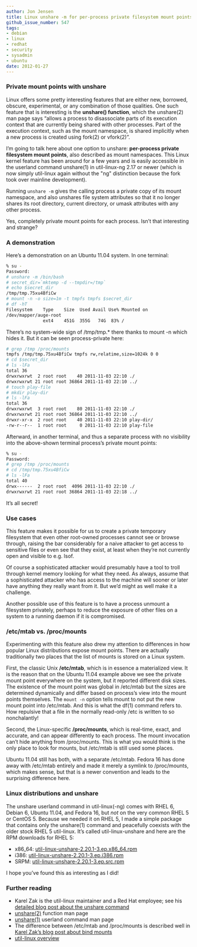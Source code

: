 ```yaml
---
author: Jon Jensen
title: Linux unshare -m for per-process private filesystem mount points
github_issue_number: 547
tags:
- debian
- linux
- redhat
- security
- sysadmin
- ubuntu
date: 2012-01-27
---
```


### Private mount points with unshare

Linux offers some pretty interesting features that are either new, borrowed, obscure, experimental, or any combination of those qualities. One such feature that is interesting is the **unshare() function**, which the unshare(2) man page says “allows a process to disassociate parts of its execution context that are currently being shared with other processes. Part of the execution context, such as the mount namespace, is shared implicitly when a new process is created using fork(2) or vfork(2)”.

I’m going to talk here about one option to unshare: **per-process private filesystem mount points**, also described as mount namespaces. This Linux kernel feature has been around for a few years and is easily accessible in the userland command unshare(1) in util-linux-ng 2.17 or newer (which is now simply util-linux again without the "ng" distinction because the fork took over mainline development).

Running `unshare -m` gives the calling process a private copy of its mount namespace, and also unshares file system attributes so that it no longer shares its root directory, current directory, or umask attributes with any other process.

Yes, completely private mount points for each process. Isn’t that interesting and strange?

### A demonstration

Here’s a demonstration on an Ubuntu 11.04 system. In one terminal:

```bash
% su -
Password:
# unshare -m /bin/bash
# secret_dir=`mktemp -d --tmpdir=/tmp`
# echo $secret_dir
/tmp/tmp.75xu4BfiCw
# mount -n -o size=1m -t tmpfs tmpfs $secret_dir
# df -hT
Filesystem    Type    Size  Used Avail Use% Mounted on
/dev/mapper/auge-root
              ext4    451G  355G   74G  83% /
```

There’s no system-wide sign of /tmp/tmp.* there thanks to mount -n which hides it. But it can be seen process-private here:

```bash
# grep /tmp /proc/mounts
tmpfs /tmp/tmp.75xu4BfiCw tmpfs rw,relatime,size=1024k 0 0
# cd $secret_dir
# ls -lFa
total 36
drwxrwxrwt  2 root root    40 2011-11-03 22:10 ./
drwxrwxrwt 21 root root 36864 2011-11-03 22:10 ../
# touch play-file
# mkdir play-dir
# ls -lFa
total 36
drwxrwxrwt  3 root root    80 2011-11-03 22:10 ./
drwxrwxrwt 21 root root 36864 2011-11-03 22:10 ../
drwxr-xr-x  2 root root    40 2011-11-03 22:10 play-dir/
-rw-r--r--  1 root root     0 2011-11-03 22:10 play-file
```

Afterward, in another terminal, and thus a separate process with no visibility into the above-shown terminal process’s private mount points:

```bash
% su -
Password:
# grep /tmp /proc/mounts
# cd /tmp/tmp.75xu4BfiCw
# ls -lFa
total 40
drwx------  2 root root  4096 2011-11-03 22:10 ./
drwxrwxrwt 21 root root 36864 2011-11-03 22:18 ../
```

It’s all secret!

### Use cases

This feature makes it possible for us to create a private temporary filesystem that even other root-owned processes cannot see or browse through, raising the bar considerably for a naive attacker to get access to sensitive files or even see that they exist, at least when they’re not currently open and visible to e.g. lsof.

Of course a sophisticated attacker would presumably have a tool to troll through kernel memory looking for what they need. As always, assume that a sophisticated attacker who has access to the machine will sooner or later have anything they really want from it. But we’d might as well make it a challenge.

Another possible use of this feature is to have a process unmount a filesystem privately, perhaps to reduce the exposure of other files on a system to a running daemon if it is compromised.

### /etc/mtab vs. /proc/mounts

Experimenting with this feature also drew my attention to differences in how popular Linux distributions expose mount points. There are actually traditionally two places that the list of mounts is stored on a Linux system.

First, the classic Unix **/etc/mtab**, which is in essence a materialized view. It is the reason that on the Ubuntu 11.04 example above we see the private mount point everywhere on the system, but it reported different disk sizes. The existence of the mount point was global in /etc/mtab but the sizes are determined dynamically and differ based on process’s view into the mount points themselves. The `mount -n` option tells mount to not put the new mount point into /etc/mtab. And this is what the df(1) command refers to. How repulsive that a file in the normally read-only /etc is written to so nonchalantly!

Second, the Linux-specific **/proc/mounts**, which is real-time, exact, and accurate, and can appear differently to each process. The mount invocation can’t hide anything from /proc/mounts. This is what you would think is the only place to look for mounts, but /etc/mtab is still used some places.

Ubuntu 11.04 still has both, with a separate /etc/mtab. Fedora 16 has done away with /etc/mtab entirely and made it merely a symlink to /proc/mounts, which makes sense, but that is a newer convention and leads to the surprising difference here.

### Linux distributions and unshare

The unshare userland command in util-linux(-ng) comes with RHEL 6, Debian 6, Ubuntu 11.04, and Fedora 16, but *not* on the very common RHEL 5 or CentOS 5. Because we needed it on RHEL 5, I made a simple package that contains only the unshare(1) command and peacefully coexists with the older stock RHEL 5 util-linux. It’s called util-linux-unshare and here are the RPM downloads for RHEL 5:

- x86_64: [util-linux-unshare-2.20.1-3.ep.x86_64.rpm](https://packages.endpoint.com/rhel/5/os/x86_64/util-linux-unshare-2.20.1-3.ep.x86_64.rpm)
- i386: [util-linux-unshare-2.20.1-3.ep.i386.rpm](https://packages.endpoint.com/rhel/5/os/i386/util-linux-unshare-2.20.1-3.ep.i386.rpm)
- SRPM: [util-linux-unshare-2.20.1-3.ep.src.rpm](https://packages.endpoint.com/rhel/5/os/SRPMS/util-linux-unshare-2.20.1-3.ep.src.rpm)

I hope you’ve found this as interesting as I did!

### Further reading

- Karel Zak is the util-linux maintainer and a Red Hat employee; see his [detailed blog post about the unshare command](http://karelzak.blogspot.com/2009/12/unshare1.html)
- [unshare(2)](http://linux.die.net/man/2/unshare) function man page
- [unshare(1)](http://linux.die.net/man/1/unshare) userland command man page
- The difference between /etc/mtab and /proc/mounts is described well in [Karel Zak’s blog post about bind mounts ](http://karelzak.blogspot.com/2011/04/bind-mounts-mtab-and-read-only.html)
- [util-linux overview](http://en.wikipedia.org/wiki/Util-linux)
